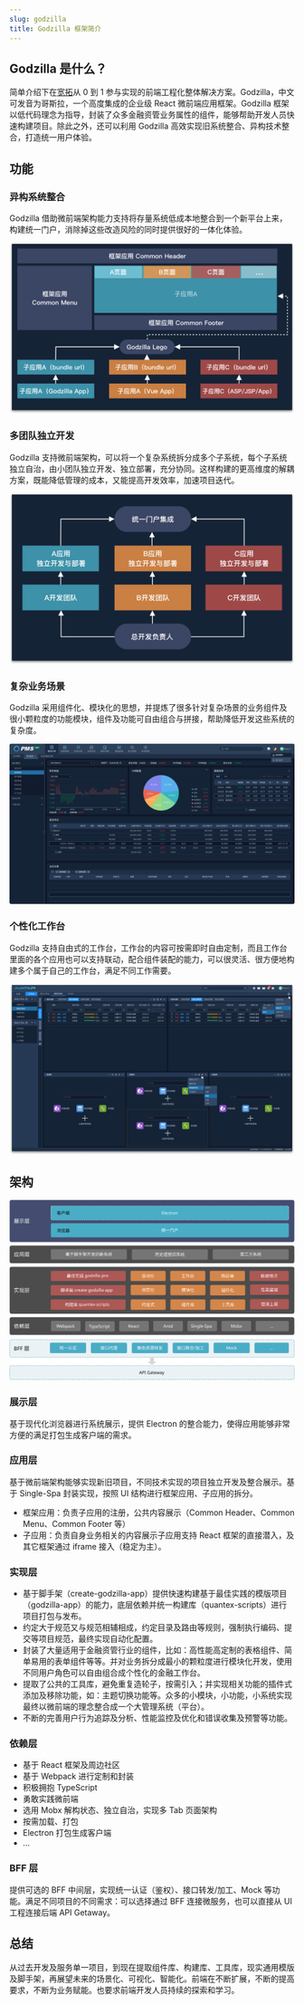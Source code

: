 ```yaml
---
slug: godzilla
title: Godzilla 框架简介
---
```


## Godzilla 是什么？

简单介绍下在[宽拓](https://www.iquantex.com/)从 0 到 1 参与实现的前端工程化整体解决方案。Godzilla，中文可发音为哥斯拉，一个高度集成的企业级 React 微前端应用框架。Godzilla 框架以低代码理念为指导，封装了众多金融资管业务属性的组件，能够帮助开发人员快速构建项目。除此之外，还可以利用 Godzilla 高效实现旧系统整合、异构技术整合，打造统一用户体验。

<!--truncate-->

## 功能

### 异构系统整合

Godzilla 借助微前端架构能力支持将存量系统低成本地整合到一个新平台上来，构建统一门户，消除掉这些改造风险的同时提供很好的一体化体验。

![Godzilla 整合功能](/img/godzilla-integration.png)

### 多团队独立开发

Godzilla 支持微前端架构，可以将一个复杂系统拆分成多个子系统，每个子系统独立自治，由小团队独立开发、独立部署，充分协同。这样构建的更高维度的解耦方案，既能降低管理的成本，又能提高开发效率，加速项目迭代。

![Godzilla 整合功能](/img/godzilla-synergy.png)

### 复杂业务场景

Godzilla 采用组件化、模块化的思想，并提炼了很多针对复杂场景的业务组件及很小颗粒度的功能模块，组件及功能可自由组合与拼接，帮助降低开发这些系统的复杂度。

![Godzilla 复杂业务](/img/godzilla-pms.png)

### 个性化工作台

Godzilla 支持自由式的工作台，工作台的内容可按需即时自由定制，而且工作台里面的各个应用也可以支持联动，配合组件装配的能力，可以很灵活、很方便地构建多个属于自己的工作台，满足不同工作需要。

![Godzilla 个性化工作台](/img/godzilla-work-space.png)

## 架构

![Godzilla 架构图](/img/godzilla-black.svg)

### 展示层

基于现代化浏览器进行系统展示，提供 Electron 的整合能力，使得应用能够非常方便的满足打包生成客户端的需求。

### 应用层

基于微前端架构能够实现新旧项目，不同技术实现的项目独立开发及整合展示。基于 Single-Spa 封装实现，按照 UI 结构进行框架应用、子应用的拆分。

- 框架应用：负责子应用的注册，公共内容展示（Common Header、Common Menu、Common Footer 等）
- 子应用：负责自身业务相关的内容展示子应用支持 React 框架的直接潜入，及其它框架通过 iframe 接入（稳定为主）。

### 实现层

- 基于脚手架（create-godzilla-app）提供快速构建基于最佳实践的模版项目（godzilla-app）的能力，底层依赖并统一构建库（quantex-scripts）进行项目打包与发布。
- 约定大于规范又与规范相辅相成，约定目录及路由等规则，强制执行编码、提交等项目规范，最终实现自动化配置。
- 封装了大量适用于金融资管行业的组件，比如：高性能高定制的表格组件、简单易用的表单组件等等。并对业务拆分成最小的颗粒度进行模块化开发，使用不同用户角色可以自由组合成个性化的金融工作台。
- 提取了公共的工具库，避免重复造轮子，按需引入；并实现相关功能的插件式添加及移除功能，如：主题切换功能等。众多的小模块，小功能，小系统实现最终以微前端的理念整合成一个大管理系统（平台）。
- 不断的完善用户行为追踪及分析、性能监控及优化和错误收集及预警等功能。

### 依赖层

- 基于 React 框架及周边社区
- 基于 Webpack 进行定制和封装
- 积极拥抱 TypeScript
- 勇敢实践微前端
- 选用 Mobx 解构状态、独立自治，实现多 Tab 页面架构
- 按需加载、打包
- Electron 打包生成客户端
- ...

### BFF 层

提供可选的 BFF 中间层，实现统一认证（鉴权）、接口转发/加工、Mock 等功能。满足不同项目的不同需求：可以选择通过 BFF 连接微服务，也可以直接从 UI 工程连接后端 API Getaway。

## 总结

从过去开发及服务单一项目，到现在提取组件库、构建库、工具库，现实通用模版及脚手架，再展望未来的场景化、可视化、智能化。前端在不断扩展，不断的提高要求，不断为业务赋能。也要求前端开发人员持续的探索和学习。

